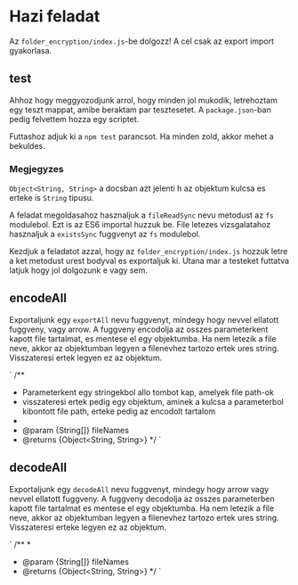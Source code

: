# Hazi feladat

Az `folder_encryption/index.js`-be dolgozz! A cel csak az export import gyakorlasa.


## test

Ahhoz hogy meggyozodjunk arrol, hogy minden jol mukodik, letrehoztam egy teszt mappat, amibe beraktam par tesztesetet.
A `package.json`-ban pedig felvettem hozza egy scriptet.

Futtashoz adjuk ki a `npm test` parancsot. Ha minden zold, akkor mehet a bekuldes.

### Megjegyzes

`Object<String, String>` a docsban azt jelenti h az objektum kulcsa es erteke is `String` tipusu.

A feladat megoldasahoz hasznaljuk a `fileReadSync` nevu metodust az `fs` modulebol. Ezt is az ES6 importal huzzuk be.
File letezes vizsgalatahoz hasznaljuk a `existsSync` fuggvenyt az `fs` modulebol.

Kezdjuk a feladatot azzal, hogy az `folder_encryption/index.js` hozzuk letre a ket metodust urest bodyval es exportaljuk ki.
Utana mar a testeket futtatva latjuk hogy jol dolgozunk e vagy sem.

## encodeAll

Exportaljunk egy `exportAll` nevu fuggvenyt, mindegy hogy nevvel ellatott fuggveny, vagy arrow.
A fuggveny encodolja az osszes parameterkent kapott file tartalmat, es mentese el egy objektumba.
Ha nem letezik a file neve, akkor az objektumban legyen a filenevhez tartozo ertek ures string.
Visszateresi ertek legyen ez az objektum.

`
/**
 * Parameterkent egy stringekbol allo tombot kap, amelyek file path-ok
 * visszateresi ertek pedig egy objektum, aminek a kulcsa a parameterbol kibontott file path, erteke pedig az encodolt tartalom
 * 
 * @param  {String[]} fileNames 
 * @returns {Object<String, String>}
 */
`

## decodeAll

Exportaljunk egy `decodeAll` nevu fuggvenyt, mindegy hogy arrow vagy nevvel ellatott fuggveny. 
A fuggveny decodolja az osszes parameterben kapott file tartalmat es mentese el egy objektumba.
Ha nem letezik a file neve, akkor az objektumban legyen a filenevhez tartozo ertek ures string.
Visszateresi erteke legyen ez az objektum.

`
/**
 * 
 * @param  {String[]} fileNames
 * @returns {Object<String, String>} 
 */
`
